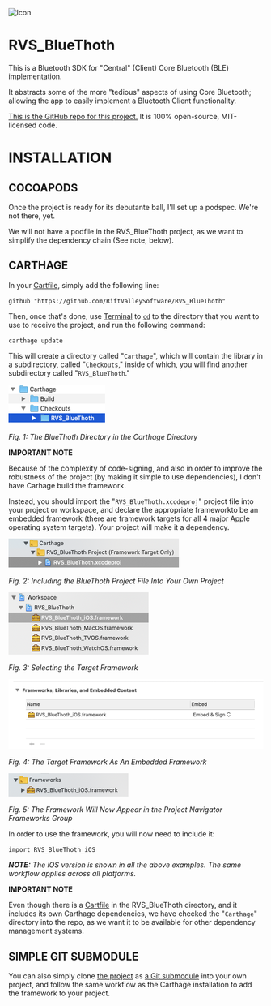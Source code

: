 ![Icon](img/icon.png)

RVS_BlueThoth
=

This is a Bluetooth SDK for "Central" (Client) Core Bluetooth (BLE) implementation.

It abstracts some of the more "tedious" aspects of using Core Bluetooth; allowing the app to easily implement a Bluetooth Client functionality.

[This is the GitHub repo for this project.](https://github.com/RiftValleySoftware/RVS_BlueThoth) It is 100% open-source, MIT-licensed code.


INSTALLATION
=
COCOAPODS
-
Once the project is ready for its debutante ball, I'll set up a podspec.
We're not there, yet.

We will not have a podfile in the RVS_BlueThoth project, as we want to simplify the dependency chain (See note, below).

CARTHAGE
-
In your [Cartfile](https://github.com/Carthage/Carthage/blob/master/Documentation/Artifacts.md#cartfile), simply add the following line:

    github "https://github.com/RiftValleySoftware/RVS_BlueThoth"
    
Then, once that's done, use [Terminal](https://support.apple.com/guide/terminal/welcome/mac) to [`cd`](https://www.freebsd.org/cgi/man.cgi?query=cd) to the directory that you want to use to receive the project, and run the following command:

    carthage update
    
This will create a directory called "`Carthage`", which will contain the library in a subdirectory, called "`Checkouts`," inside of which, you will find another subdirectory called "`RVS_BlueThoth`."

![Checkouts Directory](img/CheckoutsDir.png)

_Fig. 1: The BlueThoth Directory in the Carthage Directory_

**IMPORTANT NOTE**

Because of the complexity of code-signing, and also in order to improve the robustness of the project (by making it simple to use dependencies), I don't have Carhage build the framework.

Instead, you should import the "`RVS_BlueThoth.xcodeproj`" project file into your project or workspace, and declare the appropriate frameworkto be an embedded framework (there are framework targets for all 4 major Apple operating system targets). Your project will make it a dependency.

![Including the Project File](img/IncludeProjectFile.png)

_Fig. 2: Including the BlueThoth Project File Into Your Own Project_

![Selecting the Appropriate Target As A Dependency](img/SelectTarget.png)

_Fig. 3: Selecting the Target Framework_

![The Target As A Dependency](img/AddFramework.png)

_Fig. 4: The Target Framework As An Embedded Framework_

![The Framework in the Project Navigator Frameworks Group](img/InFrameworksDir.png)

_Fig. 5: The Framework Will Now Appear in the Project Navigator Frameworks Group_

In order to use the framework, you will now need to include it:

    import RVS_BlueThoth_iOS
    
***NOTE:** The iOS version is shown in all the above examples. The same workflow applies across all platforms.*

**IMPORTANT NOTE**

Even though there is a [Cartfile](https://github.com/Carthage/Carthage/blob/master/Documentation/Artifacts.md#cartfile) in the RVS_BlueThoth directory, and it includes its own Carthage dependencies, we have checked the "`Carthage`" directory into the repo, as we want it to be available for other dependency management systems.

SIMPLE GIT SUBMODULE
-
You can also simply clone [the project]((https://github.com/RiftValleySoftware/RVS_BlueThoth)) as [a Git submodule](https://git-scm.com/book/en/v2/Git-Tools-Submodules) into your own project, and follow the same workflow as the Carthage installation to add the framework to your project.